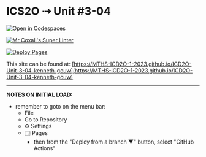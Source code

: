 # ICS2O ⇢ Unit #3-04

[![Open in Codespaces](https://classroom.github.com/assets/launch-codespace-7f7980b617ed060a017424585567c406b6ee15c891e84e1186181d67ecf80aa0.svg)](https://classroom.github.com/open-in-codespaces?assignment_repo_id=14778039)

[![Mr Coxall's Super Linter](https://github.com/MTHS-ICD2O-1-2023/ICD2O-Unit-3-04-kenneth-gouw/workflows/Mr%20Coxall's%20Super%20Linter/badge.svg)](https://github.com/MTHS-ICD2O-1-2023/ICD2O-Unit-3-04-kenneth-gouw/actions)

[![Deploy Pages](https://github.com/MTHS-ICD2O-1-2023/ICD2O-Unit-3-04-kenneth-gouw/workflows/Deploy%20Pages/badge.svg)](https://github.com/MTHS-ICD2O-1-2023/ICD2O-Unit-3-04-kenneth-gouw/actions)

This site can be found at: [https://MTHS-ICD2O-1-2023.github.io/ICD2O-Unit-3-04-kenneth-gouw](https://MTHS-ICD2O-1-2023.github.io/ICD2O-Unit-3-04-kenneth-gouw)

---

**NOTES ON INITIAL LOAD:**
- remember to goto on the menu bar:
  - File
  - Go to Repository
  - ⚙ Settings
  - 🗔 Pages
    - then from the "Deploy from a branch ▼" button, select "GitHub Actions"
